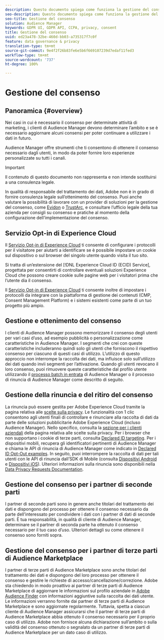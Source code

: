 ```yaml
---
description: Questo documento spiega come funziona la gestione del consenso in Audience Manager.
seo-description: Questo documento spiega come funziona la gestione del consenso in Audience Manager.
seo-title: Gestione del consenso
solution: Audience Manager
keywords: GDPR UI, GDPR API, CCPA, privacy, consent
title: Gestione del consenso
uuid: ed23a478-32be-460d-bb03-a735317f7c0f
feature: data governance & privacy
translation-type: tm+mt
source-git-commit: 9e4f2f26b83fe6e5b6f669107239d7edaf11fed3
workflow-type: tm+mt
source-wordcount: '737'
ht-degree: 100%

---
```



# Gestione del consenso

## Panoramica {#overview}

Nei casi in cui è necessario il consenso per determinate attività di marketing, i clienti di Audience Manager devono determinare l’ambito e se è necessario aggiornare alcuni consensi per poter continuare a utilizzare i dati in futuro.

Audience Manager offre strumenti che ti consentono di ottenere il consenso necessario dagli utenti, in modo da poter fornire loro esperienze personalizzate su tutti i canali.

>[!IMPORTANT]
>
> Il contenuto di questo documento non rappresenta e non intende sostituirsi a una consulenza legale.
>
> In qualità di responsabile del trattamento dei dati, Adobe non è in grado di fornire consulenza legale sull’ottenimento del consenso. Puoi anche valutare la possibilità di lavorare con un provider di soluzioni per la gestione del consenso, come [Evidon](https://theblog.adobe.com/evidon-builds-gdpr-universal-consent-integration-with-launch-by-adobe/) o [TrustArc](https://theblog.adobe.com/trustarc-builds-consent-integration-launch-adobe/), e consultare l’ufficio legale della tua azienda per consigli su consenso e pratiche al momento della configurazione dell’implementazione del consenso.

## Servizio Opt-in di Experience Cloud

Il [Servizio Opt-in di Experience Cloud](https://docs.adobe.com/content/help/it-IT/id-service/using/implementation/opt-in-service/optin-overview.html) ti consente di configurare i protocolli per il visitatore per aiutarti a identificare se è possibile impostare un cookie sul dispositivo o sul browser del singolo utente quando visita il tuo sito.

Si tratta di un’estensione del [!DNL Experience Cloud ID (ECID) Service], progettata per consentirti di controllare eventuali soluzioni Experience Cloud che possono creare cookie sulle pagine web per i visitatori prima che l’utente dia il consenso.

Il [Servizio Opt-in di Experience Cloud](https://docs.adobe.com/content/help/it-IT/id-service/using/implementation/opt-in-service/optin-overview.html) ti consente inoltre di impostare i protocolli da integrare con la piattaforma di gestione dei contenuti (CMP, Consent Management Platform) e i sistemi esistenti come parte di un tuo progetto più ampio.

## Gestione e ottenimento del consenso

I clienti di Audience Manager possono memorizzare il consenso degli utenti per vari casi d’uso, ad esempio pubblicità o personalizzazione come caratteristiche in Audience Manager. I segmenti che crei con queste caratteristiche includeranno quindi solo gli utenti che forniscono il rispettivo consenso per ciascuno di questi casi di utilizzo. L’utilizzo di questo approccio non interrompe la raccolta dei dati, ma influisce solo sull’utilizzo dei dati quando invii segmenti per l’attivazione. Quando gli utenti revocano il loro consenso, puoi rimuovere queste caratteristiche dal profilo utente utilizzando il [processo batch in entrata](../../integration/sending-audience-data/batch-data-transfer-explained/inbound-file-contents.md) di Audience Manager o il processo di rinuncia di Audience Manager come descritto di seguito.

## Gestione della rinuncia e del ritiro del consenso

La rinuncia può essere gestita per Adobe Experience Cloud tramite la pagina relativa alle [scelte sulla privacy](https://www.adobe.com/it/privacy/opt-out.html#customeruse). Le funzionalità con 1 clic consentono agli utenti finali di controllare e rinunciare alla raccolta di dati da parte delle soluzioni pubblicitarie Adobe Experience Cloud (incluso Audience Manager). Nello specifico, consulta la [sezione per i clienti aziendali](https://www.adobe.com/it/privacy/opt-out.html#customeruse) della pagina relativa alle scelte sulla privacy. Per i browser che non supportano i cookie di terze parti, consulta [Declared ID targeting](../../features/declared-ids.md#declared-id-targeting). Per i dispositivi mobili, recupera gli identificatori pertinenti di Audience Manager e chiama le API di rinuncia di Audience Manager come indicato in [Declared ID Opt-Out examples](../../features/declared-ids.md#opt-out-examples). In seguito, puoi interrompere la raccolta di dati per tali utenti con le API di rinuncia dall’SDK di Mobile (consulta [Dispositivi Android](https://docs.adobe.com/content/help/it-IT/mobile-services/android/gdpr-privacy-android/privacy.html) e [Dispositivi iOS](https://docs.adobe.com/content/help/it-IT/mobile-services/ios/privacy-gdpr-ios/privacy.html)). Ulteriori informazioni sulla rinuncia sono disponibili nella [Data Privacy Requests Documentation](../../overview/data-security-and-privacy/data-privacy-requests.md).

## Gestione del consenso per i partner di seconde parti

I partner di seconde parti sono in genere anche titolari del trattamento dei dati e dispongono del processo per ottenere il consenso necessario da parte dell’interessato per condividere i dati con i partner di dati di seconde parti. È tua responsabilità, in qualità di cliente di Audience Manager, determinare se il partner di seconda parte ha ottenuto il consenso necessario per il tuo caso d’uso. Ulteriori dettagli su come ottenere il consenso sono forniti sopra.

## Gestione del consenso per i partner di terze parti di Audience Marketplace

I partner di terze parti di Audience Marketplace sono anche titolari del trattamento dei dati e dispongono del loro processo per ottenere il consenso e gestire le richieste di accesso/cancellazione/correzione. Adobe sta chiedendo in modo proattivo ai partner di terze parti di Audience Marketplace di aggiornare le informazioni sul profilo aziendale in [Adobe Audience Finder](https://www.adobe-audience-finder.com/) con informazioni aggiuntive sulla raccolta dei dati utente. Le informazioni verranno fornite dai partner di terze parti di Audience Marketplace e sono aggiornate regolarmente. Tuttavia, spetta a ciascun cliente di Audience Manager assicurarsi che il partner di terze parti di Audience Marketplace abbia ottenuto il consenso necessario per il proprio caso di utilizzo. Adobe non fornisce alcuna dichiarazione sull’ambito o sulla validità del consenso ottenuto o segnalato da un partner di terze parti di Audience Marketplace per un dato caso di utilizzo.
